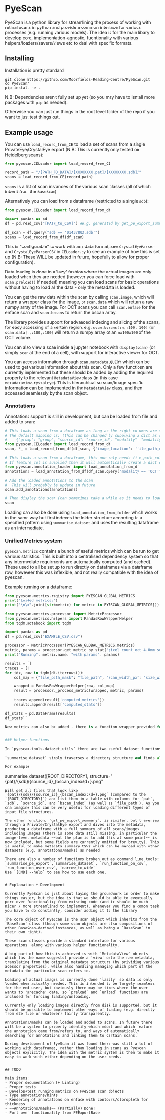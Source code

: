 # PyeScan

PyeScan is a python library for streamlining the process of working with retinal scans in python and provide a common interface for various processes (e.g. running various models). The idea is for the main libary to develop core, implementation-agnostic, fucntionality with various helpers/loaders/savers/views etc to deal with specific formats.


## Installing

Installation is pretty standard
```
git clone https://github.com/Moorfields-Reading-Centre/PyeScan.git
cd PyeScan/
pip install -e .
```

N.B: Dependencies aren't fully set up yet (so you may have to isntall more packages with `pip` as needed).

Otherwise you can just run things in the root level folder of the repo if you want to just test things out.


## Example usage

You can use `load_record_from_CE` to load a set of scans from a single PrivateEye/CrystalEye export 
(N.B: This is currently only tested on Heidelberg scans):
```python
from pyescan.CELoader import load_record_from_CE

record_path = "/[PATH_TO_DATA]/[XXXXXXXX.pat]/[XXXXXXXX.sdb]/"
scans = load_record_from_CE(record_path)
```

`scans` is a list of scan instances of the various scan classes (all of which inberit from the `BaseScan`)

Alternatively you can load from s dataframe (restricted to a single `sdb`):

```python
from pyescan.CELoader import load_record_from_df

import pandas as pd
df = pd.read_csv("[PATH_to_CSV]") #e.g. generated by get_pe_export_summary

df_scan = df.query("sdb == '01437803.sdb'")
scans = load_record_from_df(df_scan)
```

This is "configurable" to work with any data format, see `CrystalEyeParser` and `CrystalEyeParserCSV` in `CELoader.py` to see an example of how this is set up (N.B: These WILL be updated in future, hopefully to allow for proper configuration).

Data loading is done in a 'lazy' fashion where the actual images are only loaded when they are needed (however you can force load with `scan.preload()` if needed) meaning you can load scans for basic operations without having to load all the data - only the metadata is loaded.

You can get the raw data within the scan by calling `scan.image`, which will return a wrapper class for the image, or `scan.data` which will return a raw numpy array of the image. For OCT scans you can call `scan.enface` for the enface scan and `scan.bscans` to return the bscan array.

The library provides support for advanced indexing and slicing of the scans, for easy accessing of a certain region, e.g. `scan.bscans[:n,:100,:100]` (or `scan.data[:,:100,:100]` will return a numpy array of an `nx100x100` of the OCT volume.

You can also view a scan inside a jupyter notebook with `display(scan)` (or simply `scan` at the end of a cell), with support for interactive viewer for OCT.

You can access information through `scan.metadata.QUERY` which can be used to get various information about this scan. Only a few functiosn are currently implemented but these should be added by adding the required property to the relevant `MetadataView` class (in this case `MetadataViewCrystalEye`). This is hierarchical so scan/image specific information can be implemented in the `MetadataView` class, and then accessed seamlessly by the scan objext.


### Annotations

Annotations support is still in development, but can be loaded from file and added to scan:

```python
# This loads a scan from a dataframe as long as the right columns are set
# The default mapping is: (this can be changed by supplying a dict as seen below)
#    {"group": "group", "source_id": "source_id", "modality": "modality", "image_location": "file_path", "n_images": "number_of_images" }
from pyescan.CELoader import load_record_from_df
scan, *_ = load_record_from_df(df_scan, {'image_location': 'file_path_original'})

# This loads a scan from a dataframe, this one only needs file_path_col, bscan_index_col, and optionally feature_col
# If feature_col is supplied then it will automatically create a dict of all features, otherwise it will just turn a single (unnamed) annotation
from pyescan.annotation_loader import load_annotation_from_df
annotations = load_annotation_from_df(df_scan.query("modality == 'OCT'"), feature_col='feature')

# Add the loaded annotations to the scan
#  This will probably be update in future
scan.add_annotations(annotations)

# Then display the scan (can sometimes take a while as it needs to load all the images)
scan
```

Loading can also be done using `load_annotation_from_folder` which works in the same way but first indexes the folder structure according to a specified pattern using `summarise_dataset` and uses the resulting dataframe as an intermediate.


### Unified Metrics system

`pyescan.metrics` contains a bunch of useful metrics which can be run to get various statistics. This is built into a centralised dependency system so that any intermediate requirments are automatically computed (and cached). These used to all be set up to run directly on dataframes via a dataframe row, howeveer this was inflexible, and not really compatible with the idea of pyescan.

Example running on a dataframe:
```python
from pyescan.metrics.registry import PYESCAN_GLOBAL_METRICS
print("Loaded metrics:")
print("\n\n".join([str(metric) for metric in PYESCAN_GLOBAL_METRICS]))

from pyescan.metrics.processor import MetricProcessor
from pyescan.metrics.helpers import PandasRowWrapperHelper
from tqdm.notebook import tqdm

import pandas as pd
df = pd.read_csv("EXAMPLE_CSV.csv")

processor = MetricProcessor(PYESCAN_GLOBAL_METRICS.metrics)
metric, params = processor.get_metric_by_stat("pixel_count_oct_4.0mm_superior")
print("Running", metric.name, "with params", params)
    
results = []
traces = []
for idx, row in tqdm(df.iterrows()):
    col_map = {"file_path_mask": "file_path", "scan_width_px": "size_width", "scan_height_px": "size_height"}

    wrapped = PandasRowWrapperHelper(row, col_map)
    result = processor._process_metric(wrapped, metric, params)
    
    traces.append(result['computed_metrics'])
    results.append(result['computed_stats'])
    
df_stats = pd.DataFrame(results)
df_stats```

New metrics can also be added - there is a function wrapper provided for doing this, see `pyescan.metrics.metrics.py` for examples (documentation to follow).


### Helper functions

In `pyescan.tools.dataset_utils` there are two useful dataset functions `summarise_dataset`, and `get_pe_export_summary`

`summarise_dataset` simply traverses a directory structure and finds all files matching a particular file structure, and summarises them in a single pandas dataframe.

For example
```
summarise_dataset([ROOT_DIRECTORY], structure="{pat}/{sdb}/{source_id}_{bscan_index:\d+}.png"
```
Will get all files that look like `{pat}/{sdb}/{source_id}_{bscan_index:\d+}.png` (compared to the `[ROOT_DIRECTORY]`) and list them in a table with columns for `pat`, `sdb`, `source_id`, and `bscan_index` (as well as `file_path`). As you cna imagine this can be very useful for loading different types of input file structures.

The other function, `get_pe_export_summary`, is similar, but traverses through a Private/CrystalEye export and dives into the metadata, producing a dataframe with a full summary of all scans/images including images (there is some data still missing, in particular the image-level metadata ~~but the plan is to add this at some point~~ is now included, but some fields are currently omitted for brevity). This is useful to make metadata summary CSVs which can be merged with other datasets (e.g. annotations/masks) as needed 

There are also a number of functions broken out as command line tools:
`summarise_pe_export`,`summarise_dataset`, `run_function_on_csv`, `run_function_over_csv`, `narrow_to_wide`
Use `[CMD] --help` to see how to use each one.


# Explanation + Development

Currently PyeScan is just about laying the groundwork in order to make things easier, but the idea is that we should be able to eventually port over functionality from existing code (and it should be much nicer / more streamlined to implement). Whenever you find a comon task you have to do constantly, consider adding it to the library!

The core object of PyeScan is the scan object which inherits from the `BaseScan` class (though some scan objects are also compositions of other BaseScan-derived instances, as well as being a `BaseScan` in their own right).

These scan classes provide a standard interface for various operations, along with various helper functionality.

A big part of how this is achieved is with `MetadataView` objects which (as the name suggests) provide a 'view' onto the raw metadata, translating from the original metadata structure (by prividing various acessor properties), while also handling managing which part of the metadata the particular scan refers to.

Loading of actual images is currently done 'lazily' so data is only loaded when actually needed. This is intended to be largely seamless for the end user, but obviously there may be times where the user wants to 'precache' data, so `preload` and `unload` functions are included for forcing loading/unloading.

Currently only loading images directly from disk is supported, but it should be possible to implement other ways of loading (e.g. directly from e2e file or whatever) fairly transparently.

Annotations/masks can be loaded and added to scans. In future there will be a system to properly identify which mdoel and which feature the annotation came from/refers to, and ways of automatically searching for annotations and linking them to certain scans.

During development of PyeScan it was found there was still a lot of working with dataframes, rather than loading in scans as Pyescan objects explicitly. The idea with the metric system is then to make it easy to work with either depending on the user needs.


## TODO

Main items:
- Proper documentation (+ Linting)
- Proper tests
- Develop+test running metrics on PyeScan scan objects
- Type annotations/hints
- Rendering of annotations on enface with contours/cloropleth for thickness
- ~~Annotations/masks~~ (Partially) Done!
- Port over functionality from PEExportBase
